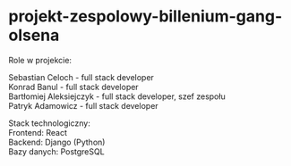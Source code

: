 # projekt-zespolowy-billenium-gang-olsena 

Role w projekcie: 

Sebastian Celoch - full stack developer \
Konrad Banul - full stack developer \
Bartłomiej Aleksiejczyk - full stack developer, szef zespołu \
Patryk Adamowicz - full stack developer 


Stack technologiczny: \
Frontend: React \
Backend: Django (Python) \
Bazy danych: PostgreSQL 

